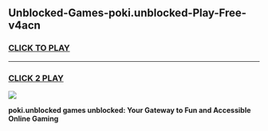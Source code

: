 
## Unblocked-Games-poki.unblocked-Play-Free-v4acn
<h3>
<a href="https://premium76.site?title=poki.unblocked&ref=18A1">CLICK TO PLAY</a></h3>
<hr>

<h3>
<a href="https://premium76.site?title=poki.unblocked&ref=18A1">CLICK 2 PLAY</a>
  
</h3>

<a href="https://premium76.site?title=poki.unblocked&ref=18A1"><img src="https://clearcache.store/games.png"></a>


**poki.unblocked games unblocked: Your Gateway to Fun and Accessible Online Gaming**
